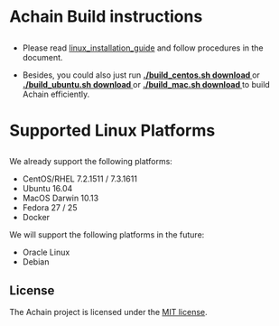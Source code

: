 # Achain Build instructions
##
- Please read [linux_installation_guide](https://github.com/Achain-Dev/Achain_linux/blob/master/linux_installation_guide) and follow  procedures in the document. 

- Besides, you could also just run **[ ./build_centos.sh download ](https://github.com/Achain-Dev/Achain_linux/blob/master/build_centos.sh)** or **[ ./build_ubuntu.sh download ](https://github.com/Achain-Dev/Achain_linux/blob/master/build_ubuntu.sh)** or **[ ./build_mac.sh download ](https://github.com/Achain-Dev/Achain_linux/blob/master/build_mac.sh)** to build Achain efficiently.


# Supported Linux Platforms
##

We already support the following platforms:

* CentOS/RHEL 7.2.1511 / 7.3.1611 
* Ubuntu 16.04
* MacOS Darwin 10.13
* Fedora 27 / 25
* Docker


We will support the following platforms in the future:

* Oracle Linux
* Debian

License
------

The Achain project is licensed under the [MIT license](LICENSE).
